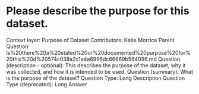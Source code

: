 # Please describe the purpose for this dataset.

Context layer: Purpose of Dataset
Contributors: Katie Morrice
Parent Question: Is%20there%20a%20stated%20or%20documented%20purpose%20for%20this%20d%20574c038a2c1e4a6996dc66669b564096.md
Question (description - optional): This describes the purpose of the dataset, why it was collected, and how it is intended to be used.
Question (summary): What is the purpose of the dataset?
Question Type: Long Description
Question Type (deprecated): Long Answer